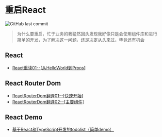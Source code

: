 # 重启React

![GitHub last commit](https://img.shields.io/github/last-commit/coding-bai/Sank-in-React)

> 为什么要重启，忙于业务的我猛然回头发现我好像只是会使用组件库和进行简单的开发，为了解决这一问题，还是决定从头来过，毕竟还有机会

## React

- [React重读01--[从HelloWorld到Props]](./docs/React/01--从HelloWorld到props.md)

## React Router Dom

- [ReactRouterDom翻译01--[快速开始]](./docs/ReactRouterDom/01--快速开始.md)
- [ReactRouterDom翻译02--[主要组件]](./docs/ReactRouterDom/02--主要组件.md)

## React Demo

- [基于React和TypeScript开发的todolist（简单demo）](./react-todolist/README.md)

